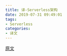 ```yaml
---
title: 译-Serverless架构
date: 2019-07-31 09:49:01
tags:
- Serverless
categories:
- 译文
---
```


[原文](https://martinfowler.com/articles/serverless.html)
